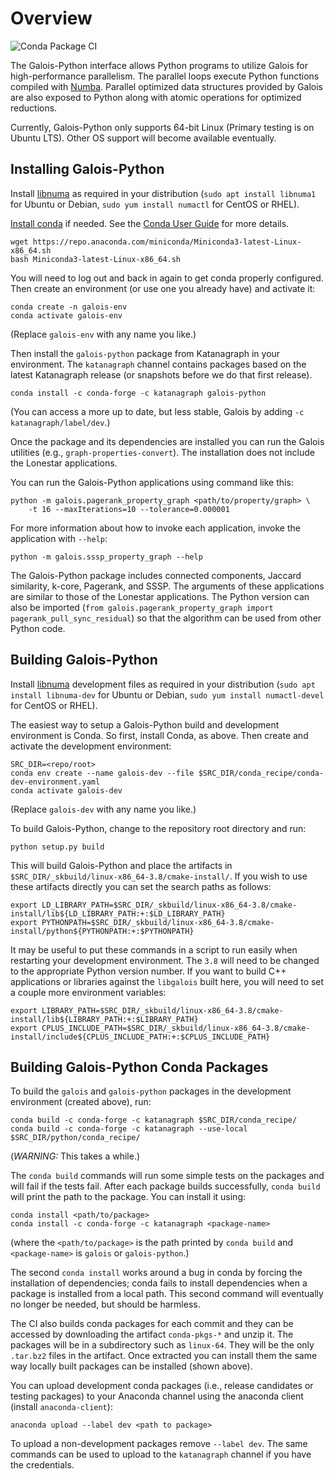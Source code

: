 Overview
========

![Conda Package CI](https://github.com/KatanaGraph/katana/workflows/Conda%20Package%20CI/badge.svg)

The Galois-Python interface allows Python programs to utilize Galois for high-performance parallelism.
The parallel loops execute Python functions compiled with [Numba](https://numba.pydata.org/).
Parallel optimized data structures provided by Galois are also exposed to Python along with atomic operations for optimized reductions.

Currently, Galois-Python only supports 64-bit Linux (Primary testing is on Ubuntu LTS).
Other OS support will become available eventually.

Installing Galois-Python
------------------------

Install [libnuma](https://github.com/numactl/numactl) as required in your distribution
(`sudo apt install libnuma1` for Ubuntu or Debian, `sudo yum install numactl` for CentOS or RHEL).

[Install conda](https://docs.conda.io/en/latest/miniconda.html) if needed. 
See the [Conda User Guide](https://docs.conda.io/projects/conda/en/latest/user-guide/install/index.html) for more details. 

```Shell
wget https://repo.anaconda.com/miniconda/Miniconda3-latest-Linux-x86_64.sh
bash Miniconda3-latest-Linux-x86_64.sh
```

You will need to log out and back in again to get conda properly configured.
Then create an environment (or use one you already have) and activate it:

```Shell
conda create -n galois-env
conda activate galois-env
```
(Replace `galois-env` with any name you like.)

Then install the `galois-python` package from Katanagraph in your environment.
The `katanagraph` channel contains packages based on the latest Katanagraph release (or snapshots before we do that first release).

```Shell
conda install -c conda-forge -c katanagraph galois-python
```

(You can access a more up to date, but less stable, Galois by adding `-c katanagraph/label/dev`.)


Once the package and its dependencies are installed you can run the Galois utilities (e.g., `graph-properties-convert`).
The installation does not include the Lonestar applications.

You can run the Galois-Python applications using command like this:

```Shell
python -m galois.pagerank_property_graph <path/to/property/graph> \
    -t 16 --maxIterations=10 --tolerance=0.000001
```

For more information about how to invoke each application, invoke the application with `--help`:

```Shell
python -m galois.sssp_property_graph --help
```

The Galois-Python package includes connected components, Jaccard similarity, k-core, Pagerank, and SSSP.
The arguments of these applications are similar to those of the Lonestar applications.
The Python version can also be imported (`from galois.pagerank_property_graph import pagerank_pull_sync_residual`) so that the algorithm can be used from other Python code.


Building Galois-Python
----------------------

Install [libnuma](https://github.com/numactl/numactl) development files as required in your distribution
(`sudo apt install libnuma-dev` for Ubuntu or Debian, `sudo yum install numactl-devel` for CentOS or RHEL).

The easiest way to setup a Galois-Python build and development environment is Conda.
So first, install Conda, as above.
Then create and activate the development environment:

```Shell
SRC_DIR=<repo/root>
conda env create --name galois-dev --file $SRC_DIR/conda_recipe/conda-dev-environment.yaml
conda activate galois-dev
```
(Replace `galois-dev` with any name you like.)

To build Galois-Python, change to the repository root directory and run:

```Shell
python setup.py build
```

This will build Galois-Python and place the artifacts in `$SRC_DIR/_skbuild/linux-x86_64-3.8/cmake-install/`.
If you wish to use these artifacts directly you can set the search paths as follows:

```Shell
export LD_LIBRARY_PATH=$SRC_DIR/_skbuild/linux-x86_64-3.8/cmake-install/lib${LD_LIBRARY_PATH:+:$LD_LIBRARY_PATH}
export PYTHONPATH=$SRC_DIR/_skbuild/linux-x86_64-3.8/cmake-install/python${PYTHONPATH:+:$PYTHONPATH}
```
It may be useful to put these commands in a script to run easily when restarting your development environment.
The `3.8` will need to be changed to the appropriate Python version number.
If you want to build C++ applications or libraries against the `libgalois` built here, you will need to set a couple more environment variables:

```
export LIBRARY_PATH=$SRC_DIR/_skbuild/linux-x86_64-3.8/cmake-install/lib${LIBRARY_PATH:+:$LIBRARY_PATH}
export CPLUS_INCLUDE_PATH=$SRC_DIR/_skbuild/linux-x86_64-3.8/cmake-install/include${CPLUS_INCLUDE_PATH:+:$CPLUS_INCLUDE_PATH}
```


Building Galois-Python Conda Packages
-------------------------------------

To build the `galois` and `galois-python` packages in the development environment (created above), run:

```Shell
conda build -c conda-forge -c katanagraph $SRC_DIR/conda_recipe/
conda build -c conda-forge -c katanagraph --use-local $SRC_DIR/python/conda_recipe/
```
(*WARNING:* This takes a while.)

The `conda build` commands will run some simple tests on the packages and will fail if the tests fail. 
After each package builds successfully, `conda build` will print the path to the package. You can install it using:

```
conda install <path/to/package>
conda install -c conda-forge -c katanagraph <package-name>
```
(where the `<path/to/package>` is the path printed by `conda build` and `<package-name>` is `galois` or `galois-python`.)

The second `conda install` works around a bug in conda by forcing the installation of dependencies;
conda fails to install dependencies when a package is installed from a local path.
This second command will eventually no longer be needed, but should be harmless.

The CI also builds conda packages for each commit and they can be accessed by downloading the artifact `conda-pkgs-*` and unzip it.
The packages will be in a subdirectory such as `linux-64`.
They will be the only `.tar.bz2` files in the artifact.
Once extracted you can install them the same way locally built packages can be installed (shown above).

You can upload development conda packages (i.e., release candidates or testing packages) to your Anaconda channel using the anaconda client (install `anaconda-client`):

```Shell
anaconda upload --label dev <path to package>
```

To upload a non-development packages remove `--label dev`.
The same commands can be used to upload to the `katanagraph` channel if you have the credentials.
